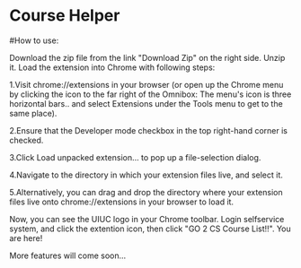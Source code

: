 Course Helper
=====================
#How to use:

Download the zip file from the link "Download Zip" on the right side. Unzip it. Load the extension into Chrome with following steps:

1.Visit chrome://extensions in your browser (or open up the Chrome menu by clicking the icon to the far right of the Omnibox:  The menu's icon is three horizontal bars.. and select Extensions under the Tools menu to get to the same place).

2.Ensure that the Developer mode checkbox in the top right-hand corner is checked.

3.Click Load unpacked extension… to pop up a file-selection dialog.

4.Navigate to the directory in which your extension files live, and select it.

5.Alternatively, you can drag and drop the directory where your extension files live onto chrome://extensions in your browser to load it.

Now, you can see the UIUC logo in your Chrome toolbar. Login selfservice system, and click the extention icon, then click "GO 2 CS Course List!!". You are here!

More features will come soon...
